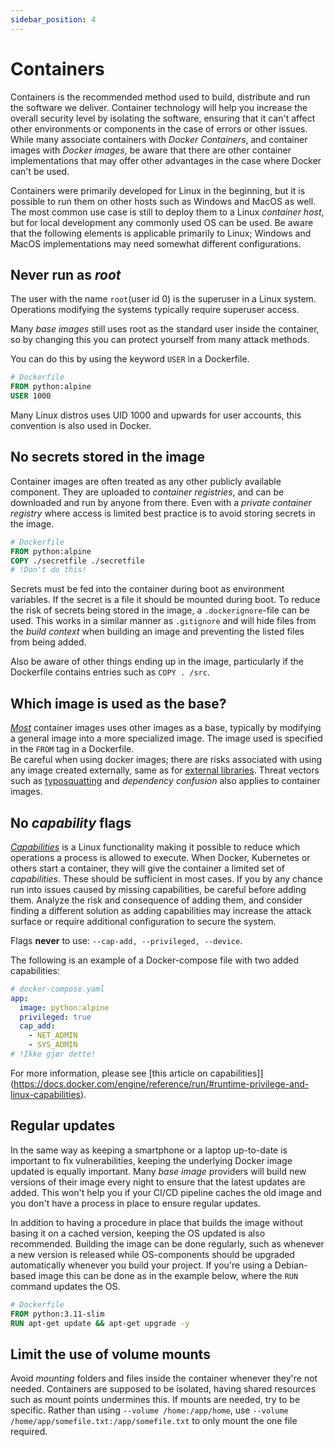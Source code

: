 ```yaml
---
sidebar_position: 4
---
```


# Containers

Containers is the recommended method used to build, distribute and run the software we deliver. Container technology will help you increase the overall security level by isolating the software, ensuring that it can't affect other environments or components in the case of errors or other issues. While many associate containers with _Docker Containers_, and container images with _Docker images_, be aware that there are other container implementations that may offer other advantages in the case where Docker can't be used. 

Containers were primarily developed for Linux in the beginning, but it is possible to run them on other hosts such as Windows and MacOS as well. The most common use case is still to deploy them to a Linux _container host_, but for local development any commonly used OS can be used. Be aware that the following elements is applicable primarily to Linux; Windows and MacOS implementations may need somewhat different configurations. 

## Never run as _root_

The user with the name `root`(user id 0) is the superuser in a Linux system. Operations modifying the systems typically require superuser access.
<!-- There are a few examples of _container breakout_, where an attacker can move laterally from the container guest to the host has only been possible when the container runs as root.   -->
Many _base images_ still uses root as the standard user inside the container, so by changing this you can protect yourself from many attack methods. 

You can do this by using the keyword `USER` in a Dockerfile.

```Dockerfile
# Dockerfile
FROM python:alpine
USER 1000
```

Many Linux distros uses UID 1000 and upwards for user accounts, this convention is also used in Docker. 

## No secrets stored in the image

Container images are often treated as any other publicly available component. They are uploaded to _container registries_, and can be downloaded and run by anyone from there. Even with a _private container registry_ where access is limited best practice is to avoid storing secrets in the image. 

```Dockerfile
# Dockerfile
FROM python:alpine
COPY ./secretfile ./secretfile
# !Don't do this!
```
Secrets must be fed into the container during boot as environment variables. If the secret is a file it should be mounted during boot. 
To reduce the risk of secrets being stored in the image, a `.dockerignore`-file can be used. This works in a similar manner as `.gitignore` and will hide files from the _build context_ when building an image and preventing the listed files from being added. 

Also be aware of other things ending up in the image, particularly if the Dockerfile contains entries such as `COPY . /src`.

## Which image is used as the base?

[_Most_](https://docs.docker.com/develop/develop-images/baseimages/) container images uses other images as a base, typically by modifying a general image into a more specialized image. The image used is specified in the `FROM` tag in a Dockerfile.  
Be careful when using docker images; there are risks associated with using any image created externally, same as for [external libraries](../03_bygge/software-composition-analysis-sca.md). 
Threat vectors such as [typosquatting](https://en.wikipedia.org/wiki/Typosquatting) and _dependency confusion_ also applies to container images.

## No _capability_ flags

[_Capabilities_](https://man7.org/linux/man-pages/man7/capabilities.7.html) is a Linux functionality making it possible to reduce which operations a process is allowed to execute. When Docker, Kubernetes or others start a container, they will give the container a limited set of  _capabilities_. These should be sufficient in most cases. 
If you by any chance run into issues caused by missing capabilities, be careful before adding them. Analyze the risk and consequence of adding them, and consider finding a different solution as adding capabilities may increase the attack surface or require additional configuration to secure the system. 

Flags __never__ to use: `--cap-add, --privileged, --device`.

The following is an example of a Docker-compose file with two added capabilities:

```yaml
# docker-compose.yaml
app:
  image: python:alpine
  privileged: true
  cap_add:
    - NET_ADMIN
    - SYS_ADMIN
# !Ikke gjør dette!
```

For more information, please see [this article on capabilities]](https://docs.docker.com/engine/reference/run/#runtime-privilege-and-linux-capabilities).

## Regular updates

In the same way as keeping a smartphone or a laptop up-to-date is important to fix vulnerabilities, keeping the underlying Docker image updated is equally important. Many _base image_ providers will build new versions of their image every night to ensure that the latest updates are added. This won't help you if your CI/CD pipeline caches the old image and you don't have a process in place to ensure regular updates. 

In addition to having a procedure in place that builds the image without basing it on a cached version, keeping the OS updated is also recommended. Building the image can be done regularly, such as whenever a new version is released while OS-components should be upgraded automatically whenever you build your project. If you're using a Debian-based image this can be done as in the example below, where the `RUN` command updates the OS. 

```Dockerfile
# Dockerfile
FROM python:3.11-slim
RUN apt-get update && apt-get upgrade -y

```

## Limit the use of volume mounts

Avoid _mounting_ folders and files inside the container whenever they're not needed. Containers are supposed to be isolated, having shared resources such as mount points undermines this. If mounts are needed, try to be specific. Rather than using `--volume /home:/app/home`, use `--volume /home/app/somefile.txt:/app/somefile.txt` to only mount the one file required. 
